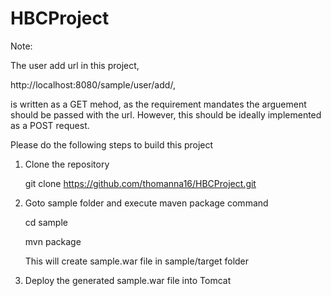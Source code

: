HBCProject
==========

Note:

The user add url in this project,

http://localhost:8080/sample/user/add/<name>,

is written as a GET mehod, as the requirement mandates the arguement should be passed with the url.
However, this should be ideally implemented as a POST request. 



Please do the following steps to build this project

1. Clone the repository

    git clone https://github.com/thomanna16/HBCProject.git
    
2. Goto sample folder and execute maven package command
 
    cd sample

    mvn package
  
   This will create sample.war file in sample/target folder
  
3. Deploy the generated sample.war file into Tomcat
 
  

